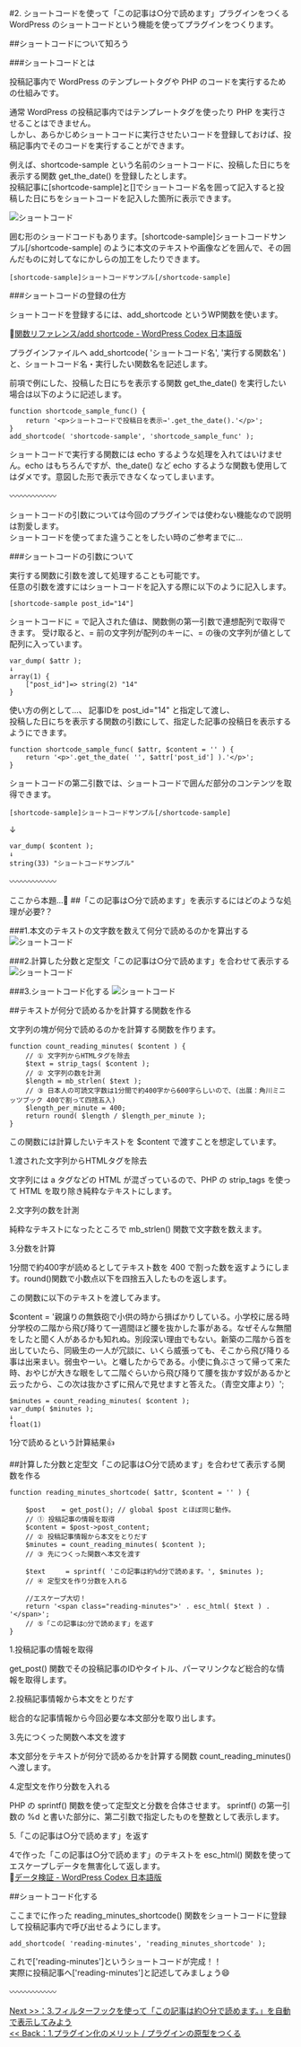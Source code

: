 #2. ショートコードを使って「この記事は○分で読めます」プラグインをつくる
WordPress のショートコードという機能を使ってプラグインをつくります。


##ショートコードについて知ろう

###ショートコードとは

投稿記事内で WordPress のテンプレートタグや PHP のコードを実行するための仕組みです。

通常 WordPress の投稿記事内ではテンプレートタグを使ったり PHP を実行させることはできません。  
しかし、あらかじめショートコードに実行させたいコードを登録しておけば、投稿記事内でそのコードを実行することができます。

例えば、shortcode-sample という名前のショートコードに、投稿した日にちを表示する関数 get_the_date() を登録したとします。  
投稿記事に[shortcode-sample]と[]でショートコード名を囲って記入すると投稿した日にちをショートコードを記入した箇所に表示できます。

![ショートコード](images/2-2.png)

囲む形のショードコードもあります。[shortcode-sample]ショートコードサンプル[/shortcode-sample] のように本文のテキストや画像などを囲んで、その囲んだものに対してなにかしらの加工をしたりできます。

```
[shortcode-sample]ショートコードサンプル[/shortcode-sample]
```

###ショートコードの登録の仕方

ショートコードを登録するには、add_shortcode というWP関数を使います。  

:link:[関数リファレンス/add shortcode - WordPress Codex 日本語版](http://wpdocs.osdn.jp/%E9%96%A2%E6%95%B0%E3%83%AA%E3%83%95%E3%82%A1%E3%83%AC%E3%83%B3%E3%82%B9/add_shortcode)  
  
プラグインファイルへ add_shortcode( 'ショートコード名', '実行する関数名' ) と、ショートコード名・実行したい関数名を記述します。  
  
前項で例にした、投稿した日にちを表示する関数 get_the_date() を実行したい場合は以下のように記述します。

```
function shortcode_sample_func() {
    return '<p>ショートコードで投稿日を表示→'.get_the_date().'</p>';
}
add_shortcode( 'shortcode-sample', 'shortcode_sample_func' );
```
   
ショートコードで実行する関数には echo するような処理を入れてはいけません。echo はもちろんですが、the_date() など echo するような関数も使用してはダメです。意図した形で表示できなくなってしまいます。

:wavy_dash::wavy_dash::wavy_dash::wavy_dash::wavy_dash::wavy_dash:

ショートコードの引数については今回のプラグインでは使わない機能なので説明は割愛します。  
ショートコードを使ってまた違うことをしたい時のご参考までに…

###ショートコードの引数について

実行する関数に引数を渡して処理することも可能です。  
任意の引数を渡すにはショートコードを記入する際に以下のように記入します。

```
[shortcode-sample post_id="14"]
```

ショートコードに = で記入された値は、関数側の第一引数で連想配列で取得できます。
受け取ると、= 前の文字列が配列のキーに、= の後の文字列が値として配列に入っています。  

```
var_dump( $attr );
↓
array(1) { 
 	["post_id"]=> string(2) "14" 
}
```

使い方の例として…、
記事IDを post_id="14" と指定して渡し、  
投稿した日にちを表示する関数の引数にして、指定した記事の投稿日を表示するようにできます。 

```
function shortcode_sample_func( $attr, $content = '' ) {
	return '<p>'.get_the_date( '', $attr['post_id'] ).'</p>';
}
```

ショートコードの第二引数では、ショートコードで囲んだ部分のコンテンツを取得できます。

```
[shortcode-sample]ショートコードサンプル[/shortcode-sample]
```
↓  

```
var_dump( $content );
↓
string(33) "ショートコードサンプル" 
```
:wavy_dash::wavy_dash::wavy_dash::wavy_dash::wavy_dash::wavy_dash:  

ここから本題…:muscle:
##「この記事は○分で読めます」を表示するにはどのような処理が必要?？

###1.本文のテキストの文字数を数えて何分で読めるのかを算出する  
![ショートコード](images/2-3.png)
    
###2.計算した分数と定型文「この記事は○分で読めます」を合わせて表示する  
![ショートコード](images/2-4.png)

###3.ショートコード化する
![ショートコード](images/2-5.png)


##テキストが何分で読めるかを計算する関数を作る

文字列の塊が何分で読めるのかを計算する関数を作ります。  

```
function count_reading_minutes( $content ) {
	// ① 文字列からHTMLタグを除去
	$text = strip_tags( $content );
	// ② 文字列の数を計測
	$length = mb_strlen( $text );
	// ③ 日本人の可読文字数は1分間で約400字から600字らしいので、(出展：角川ミニッツブック 400で割って四捨五入)
	$length_per_minute = 400; 
	return round( $length / $length_per_minute );
}
```

この関数には計算したいテキストを $content で渡すことを想定しています。

1.渡された文字列からHTMLタグを除去   
  
文字列には a タグなどの HTML が混ざっているので、PHP の strip_tags を使って HTML を取り除き純粋なテキストにします。
   
2.文字列の数を計測  
  
純粋なテキストになったところで mb_strlen() 関数で文字数を数えます。

3.分数を計算  
  
1分間で約400字が読めるとしてテキスト数を 400 で割った数を返すようにします。round()関数で小数点以下を四捨五入したものを返します。

この関数に以下のテキストを渡してみます。

$content = '親譲りの無鉄砲で小供の時から損ばかりしている。小学校に居る時分学校の二階から飛び降りて一週間ほど腰を抜かした事がある。なぜそんな無闇をしたと聞く人があるかも知れぬ。別段深い理由でもない。新築の二階から首を出していたら、同級生の一人が冗談に、いくら威張っても、そこから飛び降りる事は出来まい。弱虫やーい。と囃したからである。小使に負ぶさって帰って来た時、おやじが大きな眼をして二階ぐらいから飛び降りて腰を抜かす奴があるかと云ったから、この次は抜かさずに飛んで見せますと答えた。（青空文庫より）';

```
$minutes = count_reading_minutes( $content );
var_dump( $minutes );
↓
float(1)
```
1分で読めるという計算結果:thumbsup:

##計算した分数と定型文「この記事は○分で読めます」を合わせて表示する関数を作る

```
function reading_minutes_shortcode( $attr, $content = '' ) {

	$post    = get_post(); // global $post とほぼ同じ動作。
	// ① 投稿記事の情報を取得
	$content = $post->post_content;
	// ② 投稿記事情報から本文をとりだす
	$minutes = count_reading_minutes( $content );
	// ③ 先につくった関数へ本文を渡す
	
	$text     = sprintf( 'この記事は約%d分で読めます。', $minutes );
	// ④ 定型文を作り分数を入れる

	//エスケープ大切！
	return '<span class="reading-minutes">' . esc_html( $text ) . '</span>';
	// ⑤「この記事は○分で読めます」を返す
}
```

1.投稿記事の情報を取得  
  
get_post() 関数でその投稿記事のIDやタイトル、パーマリンクなど総合的な情報を取得します。

2.投稿記事情報から本文をとりだす  
    
総合的な記事情報から今回必要な本文部分を取り出します。

3.先につくった関数へ本文を渡す 
   
本文部分をテキストが何分で読めるかを計算する関数 count_reading_minutes() へ渡します。

4.定型文を作り分数を入れる  
  
PHP の sprintf() 関数を使って定型文と分数を合体させます。
sprintf() の第一引数の %d と書いた部分に、第二引数で指定したものを整数として表示します。

5.「この記事は○分で読めます」を返す 
  
4で作った「この記事は○分で読めます」のテキストを esc_html() 関数を使ってエスケープしデータを無害化して返します。  
:link:[データ検証 - WordPress Codex 日本語版](http://wpdocs.osdn.jp/%E3%83%87%E3%83%BC%E3%82%BF%E6%A4%9C%E8%A8%BC)
   
   
##ショートコード化する

ここまでに作った reading_minutes_shortcode() 関数をショートコードに登録して投稿記事内で呼び出せるようにします。 

```
add_shortcode( 'reading-minutes', 'reading_minutes_shortcode' );
```

これで['reading-minutes']というショートコードが完成！！  
実際に投稿記事へ['reading-minutes']と記述してみましょう:smile:  
  
:wavy_dash::wavy_dash::wavy_dash::wavy_dash::wavy_dash::wavy_dash:  
 
[ Next >>：3.フィルターフックを使って「この記事は約○分で読めます。」を自動で表示してみよう](https://github.com/wckansai2016/plugin-hands-on/blob/master/plugin_hands_on_3.md)   
[<< Back：1.プラグイン化のメリット / プラグインの原型をつくる](https://github.com/wckansai2016/plugin-hands-on/blob/master/plugin_hands_on_1.md)   
  
  